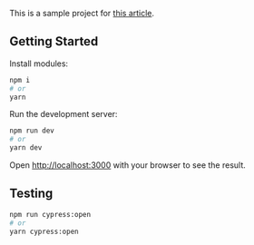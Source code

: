 This is a sample project for [this article](https://qiita.com/eyuta/items/a2454719c2d82c8bacd5).

## Getting Started

Install modules:

```bash
npm i
# or
yarn
```

Run the development server:

```bash
npm run dev
# or
yarn dev
```

Open [http://localhost:3000](http://localhost:3000) with your browser to see the result.

## Testing

```bash
npm run cypress:open
# or
yarn cypress:open
```
